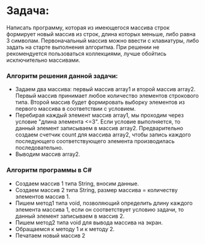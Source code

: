# Задача: 
Написать программу, которая из имеющегося массива строк формирует новый массив из строк, длина которых меньше, либо равна 3 символам. Первоначальный массив можно ввести с клавиатуры, либо задать на старте выполнения алгоритма. При решении не рекомендуется пользоваться коллекциями, лучше обойтись исключительно массивами.

### Алгоритм решения данной задачи:
* Задаем два массива: первый массив array1 и второй массив array2. Первый массив принимает любое количество элементов строкового типа. Второй массив будет формировать выборку элементов из первого массива в соответствии с условием.
* Перебирая каждый элемент массив array1, мы проходим через условие "длина элемента <=3". Если условие выполняется, то данный элемент записываем в массив array2. Предварительно создаем счетчик count для массива array2, чтобы запись каждого последующего соответствующего элемента производилась последовательно.
* Выводим массив array2.

### Алгоритм программы в С#
* Создаем массив 1 типа String, вносим данные.
* Создаем массив 2 типа String, размер массива = количеству элементов массив 1.
* Пишем метод1 типа void, позволяющий определить длину каждого элемента массива 1, если он соответствует условию задачи, то данный элемент записываем в массив 2. 
* Пишем метод2 типа void для вывода массива на экран.
* Обращаемся к методу 1 и к методу 2.
* Печатаем новый массив 2